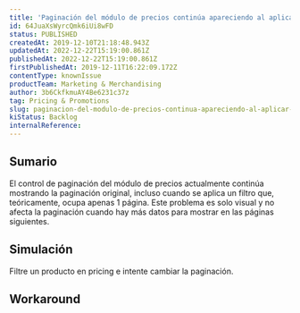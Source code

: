 ```yaml
---
title: 'Paginación del módulo de precios continúa apareciendo al aplicar un filtro'
id: 64JuaXsWyrcQmk6iUi8wFD
status: PUBLISHED
createdAt: 2019-12-10T21:18:48.943Z
updatedAt: 2022-12-22T15:19:00.861Z
publishedAt: 2022-12-22T15:19:00.861Z
firstPublishedAt: 2019-12-11T16:22:09.172Z
contentType: knownIssue
productTeam: Marketing & Merchandising
author: 3b6CkfkmuAY4Be6231c37z
tag: Pricing & Promotions
slug: paginacion-del-modulo-de-precios-continua-apareciendo-al-aplicar-un-filtro
kiStatus: Backlog
internalReference: 
---
```


## Sumario

El control de paginación del módulo de precios actualmente continúa mostrando la paginación original, incluso cuando se aplica un filtro que, teóricamente, ocupa apenas 1 página. Este problema es solo visual y no afecta la paginación cuando hay más datos para mostrar en las páginas siguientes.

## Simulación

Filtre un producto en pricing e intente cambiar la paginación.

## Workaround



